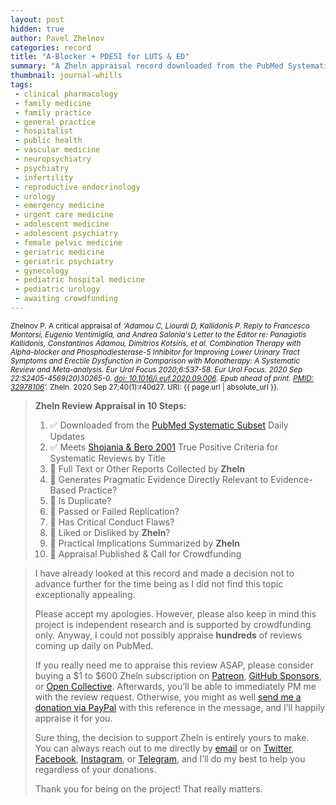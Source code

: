 ```yaml
---
layout: post
hidden: true
author: Pavel Zhelnov
categories: record
title: "A-Blocker + PDE5I for LUTS & ED"
summary: "A Zheln appraisal record downloaded from the PubMed Systematic Subset daily updates."
thumbnail: journal-whills
tags:
 - clinical pharmacology
 - family medicine
 - family practice
 - general practice
 - hospitalist
 - public health
 - vascular medicine
 - neuropsychiatry
 - psychiatry
 - infertility
 - reproductive endocrinology
 - urology
 - emergency medicine
 - urgent care medicine
 - adolescent medicine
 - adolescent psychiatry
 - female pelvic medicine
 - geriatric medicine
 - geriatric psychiatry
 - gynecology
 - pediatric hospital medicine
 - pediatric urology
 - awaiting crowdfunding
---
```


<small id="citation">Zhelnov P. A critical appraisal of _‘Adamou C, Liourdi D, Kallidonis P. Reply to Francesco Montorsi, Eugenio Ventimiglia, and Andrea Salonia's Letter to the Editor re: Panagiotis Kallidonis, Constantinos Adamou, Dimitrios Kotsiris, et al. Combination Therapy with Alpha-blocker and Phosphodiesterase-5 Inhibitor for Improving Lower Urinary Tract Symptoms and Erectile Dysfunction in Comparison with Monotherapy: A Systematic Review and Meta-analysis. Eur Urol Focus 2020;6:537-58. Eur Urol Focus. 2020 Sep 22:S2405-4569(20)30265-0. [doi: 10.1016/j.euf.2020.09.006](https://doi.org/10.1016/j.euf.2020.09.006). Epub ahead of print. [PMID: 32978106](https://pubmed.gov/32978106)’._ Zheln. 2020 Sep 27;40(1):r40d27. URI: {{ page.url | absolute_url }}.</small>

> **Zheln Review Appraisal in 10 Steps:**
>
> 1. ✅ Downloaded from the [PubMed Systematic Subset](https://github.com/p1m-ortho/qs-global-ortho-search-queries/blob/global-sr-query/README.md) Daily Updates
> 2. ✅ Meets [Shojania & Bero 2001](https://www.researchgate.net/publication/11820967_Taking_Advantage_of_the_Explosion_of_Systematic_Reviews_An_Efficient_MEDLINE_Search_Strategy) True Positive Criteria for Systematic Reviews by Title
> 3. 🔄 Full Text or Other Reports Collected by **Zheln**
> 4. 🔄 Generates Pragmatic Evidence Directly Relevant to Evidence-Based Practice?
> 5. 🔄 Is Duplicate?
> 6. 🔄 Passed or Failed Replication?
> 7. 🔄 Has Critical Conduct Flaws?
> 8. 🔄 Liked or Disliked by **Zheln**?
> 9. 🔄 Practical Implications Summarized by **Zheln**
> 10. 🔄 Appraisal Published & Call for Crowdfunding

> I have already looked at this record and made a decision not to advance further for the time being as I did not find this topic exceptionally appealing.
>
> Please accept my apologies. However, please also keep in mind this project is independent research and is supported by crowdfunding only. Anyway, I could not possibly appraise **hundreds** of reviews coming up daily on PubMed.
> 
> If you really need me to appraise this review ASAP, please consider buying a $1 to $600 Zheln subscription on [Patreon](https://patreon.com/zheln), [GitHub Sponsors](https://github.com/sponsors/drzhelnov), or [Open Collective](https://opencollective.com/zheln). Afterwards, you’ll be able to immediately PM me with the review request. Otherwise, you might as well [send me a donation via PayPal](https://paypal.me/pjelnov) with this reference in the message, and I’ll happily appraise it for you.
> 
> Sure thing, the decision to support Zheln is entirely yours to make. You can always reach out to me directly by [email](mailto:pavel@zheln.com) or on [Twitter](https://twitter.com/drzhelnov), [Facebook](https://facebook.com/drzhelnov), [Instagram](https://instagram.com/igzheln), or [Telegram](https://t.me/drzhelnov), and I’ll do my best to help you regardless of your donations.
> 
> Thank you for being on the project! That really matters.
